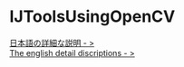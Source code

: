 # IJToolsUsingOpenCV
[日本語の詳細な説明 - >](https://waku-take-a.github.io/ImageJ%25E3%2581%258B%25E3%2582%2589OpenCV%25E3%2582%2592%25E5%2588%25A9%25E7%2594%25A8%25E3%2581%2597%25E3%2582%2588%25E3%2581%2586%25EF%25BC%2581.html)  
[The english detail discriptions - >](https://waku-take-a.github.io/Let's%2520try%2520OpenCV%2520from%2520ImageJ.html)

